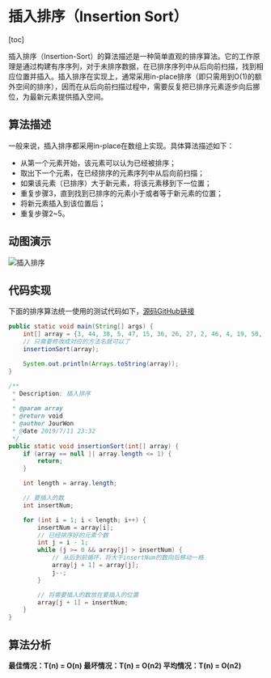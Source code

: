 # 插入排序（Insertion Sort）

[toc]



插入排序（Insertion-Sort）的算法描述是一种简单直观的排序算法。它的工作原理是通过构建有序序列，对于未排序数据，在已排序序列中从后向前扫描，找到相应位置并插入。插入排序在实现上，通常采用in-place排序（即只需用到O(1)的额外空间的排序），因而在从后向前扫描过程中，需要反复把已排序元素逐步向后挪位，为最新元素提供插入空间。

## 算法描述

一般来说，插入排序都采用in-place在数组上实现。具体算法描述如下：

- 从第一个元素开始，该元素可以认为已经被排序；
- 取出下一个元素，在已经排序的元素序列中从后向前扫描；
- 如果该元素（已排序）大于新元素，将该元素移到下一位置；
- 重复步骤3，直到找到已排序的元素小于或者等于新元素的位置；
- 将新元素插入到该位置后；
- 重复步骤2~5。

## 动图演示

![插入排序](https://img-blog.csdnimg.cn/20190712143043273.gif)

## 代码实现

下面的排序算法统一使用的测试代码如下，[源码GitHub链接](https://github.com/JourWon/sort-algorithm)

```java
public static void main(String[] args) {
    int[] array = {3, 44, 38, 5, 47, 15, 36, 26, 27, 2, 46, 4, 19, 50, 48};
	// 只需要修改成对应的方法名就可以了
    insertionSort(array);

    System.out.println(Arrays.toString(array));
}
```



```java
/**
 * Description: 插入排序
 *
 * @param array
 * @return void
 * @author JourWon
 * @date 2019/7/11 23:32
 */
public static void insertionSort(int[] array) {
	if (array == null || array.length <= 1) {
		return;
	}

	int length = array.length;

	// 要插入的数
	int insertNum;

	for (int i = 1; i < length; i++) {
		insertNum = array[i];
		// 已经排序好的元素个数
		int j = i - 1;
		while (j >= 0 && array[j] > insertNum) {
			// 从后到前循环，将大于insertNum的数向后移动一格
			array[j + 1] = array[j];
			j--;
		}

		// 将需要插入的数放在要插入的位置
		array[j + 1] = insertNum;
	}
}
```

## 算法分析

**最佳情况：T(n) = O(n)   最坏情况：T(n) = O(n2)   平均情况：T(n) = O(n2)**